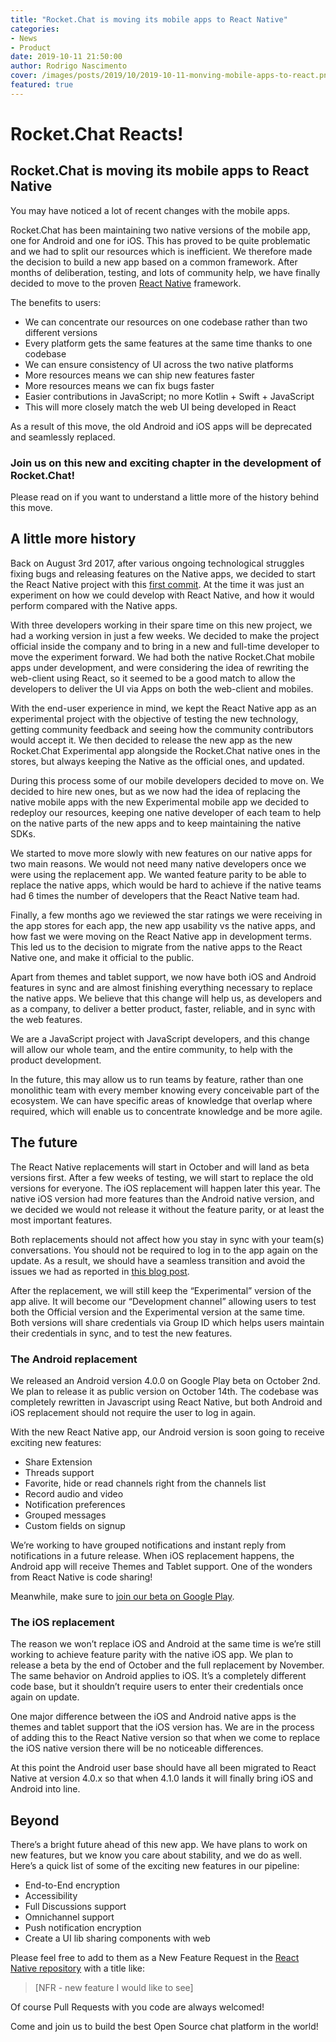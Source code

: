```yaml
---
title: "Rocket.Chat is moving its mobile apps to React Native"
categories:
- News
- Product
date: 2019-10-11 21:50:00
author: Rodrigo Nascimento
cover: /images/posts/2019/10/2019-10-11-monving-mobile-apps-to-react.png
featured: true
---
```


# Rocket.Chat Reacts!

## Rocket.Chat is moving its mobile apps to React Native

You may have noticed a lot of recent changes with the mobile apps.

Rocket.Chat has been maintaining two native versions of the mobile app, one for Android and one for iOS.
This has proved to be quite problematic and we had to split our resources which is inefficient.
We therefore made the decision to build a new app based on a common framework.
After months of deliberation, testing, and lots of community help, we have finally decided to move to the proven [React Native](https://facebook.github.io/react-native/) framework.

The benefits to users:

- We can concentrate our resources on one codebase rather than two different versions
- Every platform gets the same features at the same time thanks to one codebase
- We can ensure consistency of UI across the two native platforms
- More resources means we can ship new features faster
- More resources means we can fix bugs faster
- Easier contributions in JavaScript; no more Kotlin + Swift + JavaScript
- This will more closely match the web UI being developed in React

As a result of this move, the old Android and iOS apps will be deprecated and seamlessly replaced.

### Join us on this new and exciting chapter in the development of Rocket.Chat!

Please read on if you want to understand a little more of the history behind this move.

## A little more history

Back on August 3rd 2017, after various ongoing technological struggles fixing bugs and releasing features on the Native apps, we decided to start the React Native project with this [first commit](https://github.com/RocketChat/Rocket.Chat.ReactNative/commit/19c8b877759804622fea5efdbd4243465ead2959). At the time it was just an experiment on how we could develop with React Native, and how it would perform compared with the Native apps.

With three developers working in their spare time on this new project, we had a working version in just a few weeks. We decided to make the project official inside the company and to bring in a new and full-time developer to move the experiment forward. We had both the native Rocket.Chat mobile apps under development, and were considering the idea of rewriting the web-client using React, so it seemed to be a good match to allow the developers to deliver the UI via Apps on both the web-client and mobiles.

With the end-user experience in mind, we kept the React Native app as an experimental project with the objective of testing the new technology, getting community feedback and seeing how the community contributors would accept it. We then decided to release the new app as the new Rocket.Chat Experimental app alongside the Rocket.Chat native ones in the stores, but always keeping the Native as the official ones, and updated.

During this process some of our mobile developers decided to move on. We decided to hire new ones, but as we now had the idea of replacing the native mobile apps with the new Experimental mobile app we decided to redeploy our resources, keeping one native developer of each team to help on the native parts of the new apps and to keep maintaining the native SDKs.

We started to move more slowly with new features on our native apps for two main reasons. We would not need many native developers once we were using the replacement app. We wanted feature parity to be able to replace the native apps, which would be hard to achieve if the native teams had 6 times the number of developers that the React Native team had.

Finally, a few months ago we reviewed the star ratings we were receiving in the app stores for each app, the new app usability vs the native apps, and how fast we were moving on the React Native app in development terms. This led us to the decision to migrate from the native apps to the React Native one, and make it official to the public.

Apart from themes and tablet support, we now have both iOS and Android features in sync and are almost finishing everything necessary to replace the native apps. We believe that this change will help us, as developers and as a company, to deliver a better product, faster, reliable, and in sync with the web features.

We are a JavaScript project with JavaScript developers, and this change will allow our whole team, and the entire community, to help with the product development.

In the future, this may allow us to run teams by feature, rather than one monolithic team with every member knowing every conceivable part of the ecosystem. We can have specific areas of knowledge that overlap where required, which will enable us to concentrate knowledge and be more agile.


## The future

The React Native replacements will start in October and will land as beta versions first. After a few weeks of testing, we will start to replace the old versions for everyone. The iOS replacement will happen later this year. The native iOS version had more features than the Android native version, and we decided we would not release it without the feature parity, or at least the most important features.

Both replacements should not affect how you stay in sync with your team(s) conversations. You should not be required to log in to the app again on the update. As a result, we should have a seamless transition and avoid the issues we had as reported in [this blog post](https://rocket.chat/2019/08/26/android-app-3.5.1-update-issue/).

After the replacement, we will still keep the “Experimental” version of the app alive. It will become our “Development channel” allowing users to test both the Official version and the Experimental version at the same time.  Both versions will share credentials via Group ID which helps users maintain their credentials in sync, and to test the new features.

### The Android replacement

We released an Android version 4.0.0 on Google Play beta on October 2nd. We plan to release it as public version on October 14th. The codebase was completely rewritten in Javascript using React Native, but both Android and iOS replacement should not require the user to log in again.

With the new React Native app, our Android version is soon going to receive exciting new features:

- Share Extension
- Threads support
- Favorite, hide or read channels right from the channels list
- Record audio and video
- Notification preferences
- Grouped messages
- Custom fields on signup

We’re working to have grouped notifications and instant reply from notifications in a future release. When iOS replacement happens, the Android app will receive Themes and Tablet support. One of the wonders from React Native is code sharing!

Meanwhile, make sure to [join our beta on Google Play](https://play.google.com/store/apps/details?id=chat.rocket.android).

### The iOS replacement

The reason we won’t replace iOS and Android at the same time is we’re still working to achieve feature parity with the native iOS app. We plan to release a beta by the end of October and the full replacement by November. The same behavior on Android applies to iOS. It’s a completely different code base, but it shouldn’t require users to enter their credentials once again on update.

One major difference between the iOS and Android native apps is the themes and tablet support that the iOS version has. We are in the process of adding this to the React Native version so that when we come to replace the iOS native version there will be no noticeable differences.

At this point the Android user base should have all been migrated to React Native at version 4.0.x so that when 4.1.0 lands it will finally bring iOS and Android into line.

## Beyond

There’s a bright future ahead of this new app. We have plans to work on new features, but we know you care about stability, and we do as well. Here’s a quick list of some of the exciting new features in our pipeline:

- End-to-End encryption
- Accessibility
- Full Discussions support
- Omnichannel support
- Push notification encryption
- Create a UI lib sharing components with web

Please feel free to add to them as a New Feature Request in the [React Native repository](https://github.com/RocketChat/Rocket.Chat.ReactNative) with a title like:

> [NFR - new feature I would like to see]

Of course Pull Requests with you code are always welcomed!

Come and join us to build the best Open Source chat platform in the world!
